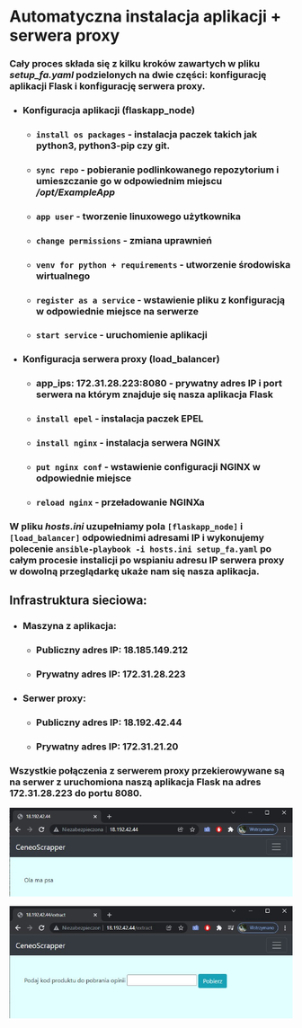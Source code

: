 # **Automatyczna instalacja aplikacji + serwera proxy**
### Cały proces składa się z kilku kroków zawartych w pliku ***setup_fa.yaml*** podzielonych na dwie części: konfigurację aplikacji Flask i konfigurację serwera proxy.
- ### Konfiguracja aplikacji (flaskapp_node)
    - ### `install os packages` - instalacja paczek takich jak python3, python3-pip czy git.
    - ### `sync repo` - pobieranie podlinkowanego repozytorium i umieszczanie go w odpowiednim miejscu ***/opt/ExampleApp***
    - ### `app user` - tworzenie linuxowego użytkownika
    - ### `change permissions` - zmiana uprawnień
    - ### `venv for python + requirements` - utworzenie środowiska wirtualnego
    - ### `register as a service` - wstawienie pliku z konfiguracją w odpowiednie miejsce na serwerze
    - ### `start service` - uruchomienie aplikacji 
- ### Konfiguracja serwera proxy (load_balancer)
    - ### **app_ips: 172.31.28.223:8080** - prywatny adres IP i port serwera na którym znajduje się nasza aplikacja Flask
    - ### `install epel` - instalacja paczek EPEL
    - ### `install nginx` - instalacja serwera NGINX
    - ### `put nginx conf` - wstawienie configuracji NGINX w odpowiednie miejsce
    - ### `reload nginx` - przeładowanie NGINXa
### W pliku ***hosts.ini*** uzupełniamy pola `[flaskapp_node]` i `[load_balancer]` odpowiednimi adresami IP i wykonujemy polecenie **`ansible-playbook -i hosts.ini setup_fa.yaml`** po całym procesie instalicji po wspianiu adresu IP serwera proxy w dowolną przeglądarkę ukaże nam się nasza aplikacja.


## **Infrastruktura sieciowa:**
- ### Maszyna z aplikacja:
    - ### Publiczny adres IP: 18.185.149.212
    - ### Prywatny adres IP: 172.31.28.223
- ### Serwer proxy:
    - ### Publiczny adres IP: 18.192.42.44
    - ### Prywatny adres IP: 172.31.21.20
### Wszystkie połączenia z serwerem proxy przekierowywane są na serwer z uruchomiona naszą aplikacja Flask na adres 172.31.28.223 do portu 8080.
![app_test_0](pic/ExampleApp_0.jpg)

![app_test](pic/ExampleApp.jpg)